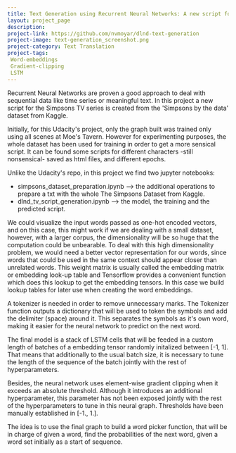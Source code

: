```yaml
---
title: Text Generation using Recurrent Neural Networks: A new script for The Simpsons
layout: project_page
description:  
project-link: https://github.com/nvmoyar/dlnd-text-generation
project-image: text-generation_screenshot.png
project-category: Text Translation
project-tags:
 Word-embeddings
 Gradient-clipping	
 LSTM
---
```


Recurrent Neural Networks are proven a good approach to deal with sequential data like time series or meaningful text. In this project a new script for the Simpsons TV series is created from the 'Simpsons by the data' dataset from Kaggle. 

Initially, for this Udacity's project, only the graph built was trained only using all scenes at Moe's Tavern. However for experimenting purposes, the whole dataset has been used for training in order to get a more sensical script. It can be found some scripts for different characters -still nonsensical- saved as html files, and different epochs. 

Unlike the Udacity's repo, in this project we find two jupyter notebooks: 

* simpsons_dataset_preparation.ipynb --> the additional operations to prepare a txt with the whole The Simpsons Dataset from Kaggle. 
* dlnd_tv_script_generation.ipynb --> the model, the training and the predicted script. 

We could visualize the input words passed as one-hot encoded vectors, and on this case, this might work if we are dealing with a small dataset, however, with a larger corpus, the dimensionality will be so huge that the computation could be unbearable. To deal with this high dimensionality problem, we would need a better vector representation for our words, since words that could be used in the same context should appear closer than unrelated words. This weight matrix is usually called the embedding matrix or embedding look-up table and Tensorflow provides a convenient function which does this lookup to get the embedding tensors. In this case we build lookup tables for later use when creating the word embeddings. 

A tokenizer is needed in order to remove unnecessary marks. The Tokenizer function outputs a dictionary that will be used to token the symbols and add the delimiter (space) around it. This separates the symbols as it's own word, making it easier for the neural network to predict on the next word. 

The final model is a stack of LSTM cells that will be feeded in a custom length of batches of a embedding tensor randomly initalized between [-1, 1]. That means that additionally to the usual batch size, it is necessary to tune the length of the sequence of the batch jointly with the rest of hyperparameters. 

Besides, the neural network uses element-wise gradient clipping when it exceeds an absolute threshold. Although it introduces an additional hyperparameter, this parameter has not been exposed jointly with the rest of the hyperparameters to tune in this neural graph. Thresholds have been manually established in [-1., 1.]. 

The idea is to use the final graph to build a word picker function, that will be in charge of given a word, find the probabilities of the next word, given a word set initially as a start of sequence. 

